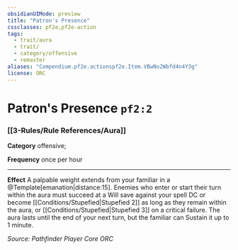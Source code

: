 ```yaml
---
obsidianUIMode: preview
title: "Patron's Presence"
cssclasses: pf2e,pf2e-action
tags:
  - trait/aura
  - trait/
  - category/offensive
  - remaster
aliases: "Compendium.pf2e.actionspf2e.Item.VBwNo2Wbfd4n4Y3g"
license: ORC
---
```

# Patron's Presence `pf2:2`

### [[3-Rules/Rule References/Aura]]

**Category** offensive; 




**Frequency** once per hour

* * *

**Effect** A palpable weight extends from your familiar in a @Template\[emanation|distance:15\]. Enemies who enter or start their turn within the aura must succeed at a Will save against your spell DC or become [[Conditions/Stupefied|Stupefied 2]] as long as they remain within the aura, or [[Conditions/Stupefied|Stupefied 3]] on a critical failure. The aura lasts until the end of your next turn, but the familiar can Sustain it up to 1 minute.

*Source: Pathfinder Player Core*
*ORC*